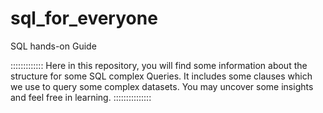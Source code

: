 # sql_for_everyone
 SQL hands-on Guide

:::::::::::::  Here in this repository, you will find some information about the structure for some SQL complex Queries.
It includes some clauses which we use to query some complex datasets.
You may uncover some insights and feel free in learning. :::::::::::::::
